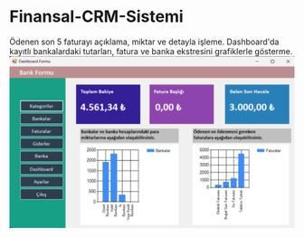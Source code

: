 # Finansal-CRM-Sistemi
Ödenen son 5 faturayı açıklama, miktar ve detayla işleme. Dashboard'da kayıtlı bankalardaki tutarları, fatura ve banka ekstresini grafiklerle gösterme.
![Örnek Görsel](FinansalCRM//img/1.png) 
